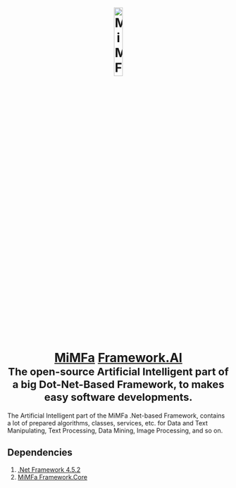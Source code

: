 <h1 align="center">
	<a href="https://framework.mimfa.net" target="_blank">
		<img alt="MiMFa Framework" width="20%" src="https://framework.mimfa.net/file/logo/logo.png"/>
		<br>
		<a href="https://github.com/mimfa">MiMFa</a> <a href="https://github.com/mimfa/Framework.AI">Framework.AI</a>
	</a>
	<br><sub>The open-source Artificial Intelligent part of a big Dot-Net-Based Framework, to makes easy software developments.</sub>
</h1>
<p>The Artificial Intelligent part of the MiMFa .Net-based Framework, contains a lot of prepared algorithms, classes, services, etc. for Data and Text Manipulating, Text Processing, Data Mining, Image Processing, and so on.</p>
<h2>Dependencies</h2>
<ol>
  <li><a href="https://versionsof.net/framework/4.5.2">.Net Framework 4.5.2</a></li>
  <li><a href="https://github.com/mimfa/Framework.Core">MiMFa Framework.Core</a></li>
</ol>
